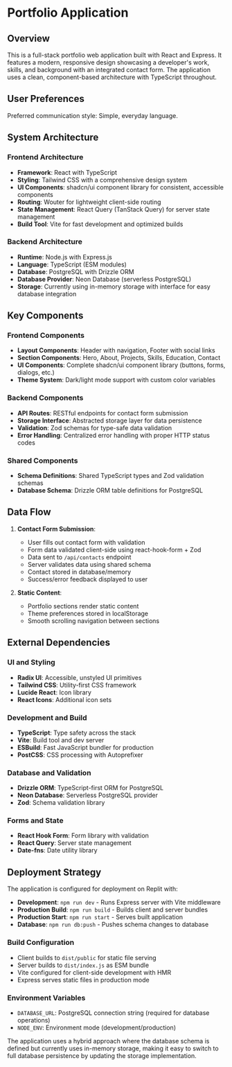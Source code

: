 # Portfolio Application

## Overview

This is a full-stack portfolio web application built with React and Express. It features a modern, responsive design showcasing a developer's work, skills, and background with an integrated contact form. The application uses a clean, component-based architecture with TypeScript throughout.

## User Preferences

Preferred communication style: Simple, everyday language.

## System Architecture

### Frontend Architecture
- **Framework**: React with TypeScript
- **Styling**: Tailwind CSS with a comprehensive design system
- **UI Components**: shadcn/ui component library for consistent, accessible components
- **Routing**: Wouter for lightweight client-side routing
- **State Management**: React Query (TanStack Query) for server state management
- **Build Tool**: Vite for fast development and optimized builds

### Backend Architecture
- **Runtime**: Node.js with Express.js
- **Language**: TypeScript (ESM modules)
- **Database**: PostgreSQL with Drizzle ORM
- **Database Provider**: Neon Database (serverless PostgreSQL)
- **Storage**: Currently using in-memory storage with interface for easy database integration

## Key Components

### Frontend Components
- **Layout Components**: Header with navigation, Footer with social links
- **Section Components**: Hero, About, Projects, Skills, Education, Contact
- **UI Components**: Complete shadcn/ui component library (buttons, forms, dialogs, etc.)
- **Theme System**: Dark/light mode support with custom color variables

### Backend Components
- **API Routes**: RESTful endpoints for contact form submission
- **Storage Interface**: Abstracted storage layer for data persistence
- **Validation**: Zod schemas for type-safe data validation
- **Error Handling**: Centralized error handling with proper HTTP status codes

### Shared Components
- **Schema Definitions**: Shared TypeScript types and Zod validation schemas
- **Database Schema**: Drizzle ORM table definitions for PostgreSQL

## Data Flow

1. **Contact Form Submission**:
   - User fills out contact form with validation
   - Form data validated client-side using react-hook-form + Zod
   - Data sent to `/api/contacts` endpoint
   - Server validates data using shared schema
   - Contact stored in database/memory
   - Success/error feedback displayed to user

2. **Static Content**:
   - Portfolio sections render static content
   - Theme preferences stored in localStorage
   - Smooth scrolling navigation between sections

## External Dependencies

### UI and Styling
- **Radix UI**: Accessible, unstyled UI primitives
- **Tailwind CSS**: Utility-first CSS framework
- **Lucide React**: Icon library
- **React Icons**: Additional icon sets

### Development and Build
- **TypeScript**: Type safety across the stack
- **Vite**: Build tool and dev server
- **ESBuild**: Fast JavaScript bundler for production
- **PostCSS**: CSS processing with Autoprefixer

### Database and Validation
- **Drizzle ORM**: TypeScript-first ORM for PostgreSQL
- **Neon Database**: Serverless PostgreSQL provider
- **Zod**: Schema validation library

### Forms and State
- **React Hook Form**: Form library with validation
- **React Query**: Server state management
- **Date-fns**: Date utility library

## Deployment Strategy

The application is configured for deployment on Replit with:

- **Development**: `npm run dev` - Runs Express server with Vite middleware
- **Production Build**: `npm run build` - Builds client and server bundles
- **Production Start**: `npm run start` - Serves built application
- **Database**: `npm run db:push` - Pushes schema changes to database

### Build Configuration
- Client builds to `dist/public` for static file serving
- Server builds to `dist/index.js` as ESM bundle
- Vite configured for client-side development with HMR
- Express serves static files in production mode

### Environment Variables
- `DATABASE_URL`: PostgreSQL connection string (required for database operations)
- `NODE_ENV`: Environment mode (development/production)

The application uses a hybrid approach where the database schema is defined but currently uses in-memory storage, making it easy to switch to full database persistence by updating the storage implementation.